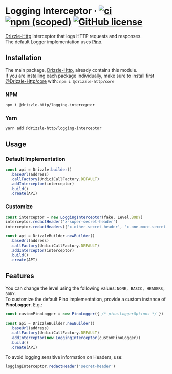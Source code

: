 # Logging Interceptor &middot; [![ci](https://github.com/vitorsalgado/drizzle-http/workflows/ci/badge.svg)](https://github.com/vitorsalgado/drizzle-http/actions) [![npm (scoped)](https://img.shields.io/npm/v/@drizzle-http/logging-interceptor)](https://www.npmjs.com/package/@drizzle-http/logging-interceptor) [![GitHub license](https://img.shields.io/badge/license-MIT-blue.svg)](https://github.com/vitorsalgado/drizzle-http/blob/main/LICENSE)

[Drizzle-Http](https://github.com/vitorsalgado/drizzle-http) interceptor that logs HTTP requests and responses.  
The default Logger implementation uses [Pino](https://getpino.io/).

## Installation

The main package, [Drizzle-Http](https://www.npmjs.com/package/drizzle-http), already contains this module.  
If you are installing each package individually, make sure to install
first [@Drizzle-Http/core](https://www.npmjs.com/package/@drizzle-http/core) with: `npm i @drizzle-http/core`

### NPM

```
npm i @drizzle-http/logging-interceptor
```

### Yarn

```
yarn add @drizzle-http/logging-interceptor
```

## Usage

### Default Implementation

```typescript
const api = Drizzle.builder()
  .baseUrl(address)
  .callFactory(UndiciCallFactory.DEFAULT)
  .addInterceptor(interceptor)
  .build()
  .create(API)
```

### Customize

```typescript
const interceptor = new LoggingInterceptor(fake, Level.BODY)
interceptor.redactHeader('x-super-secret-header')
interceptor.redactHeaders(['x-other-secret-header', 'x-one-more-secret-header'])

const api = DrizzleBuilder.newBuilder()
  .baseUrl(address)
  .callFactory(UndiciCallFactory.DEFAULT)
  .addInterceptor(interceptor)
  .build()
  .create(API)
```

## Features

You can change the level using the following values: `NONE, BASIC, HEADERS, BODY`.  
To customize the default Pino implementation, provide a custom instance of **PinoLogger**. E.g.:

```typescript
const customPinoLogger = new PinoLogger({ /* pino.LoggerOptions */ })

const api = DrizzleBuilder.newBuilder()
  .baseUrl(address)
  .callFactory(UndiciCallFactory.DEFAULT)
  .addInterceptor(new LoggingInterceptor(customPinoLogger))
  .build()
  .create(API)
```

To avoid logging sensitive information on Headers, use:

```typescript
loggingInterceptor.redactHeader('secret-header')
```
